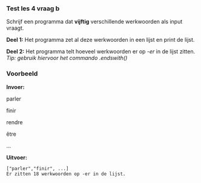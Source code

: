 ### Test les 4 vraag b 
Schrijf een programma dat **vijftig** verschillende werkwoorden als input vraagt. 

**Deel 1:** Het programma zet al deze werkwoorden in een lijst en print de lijst.

**Deel 2:** Het programma telt hoeveel werkwoorden er op *-er* in de lijst zitten. *Tip: gebruik hiervoor het commando .endswith()* 

### Voorbeeld

**Invoer:**

  parler
  
  finir
  
  rendre
  
  être
  
  ...
    
    
**Uitvoer:**

    ["parler","finir", ...]
    Er zitten 18 werkwoorden op -er in de lijst.
    





